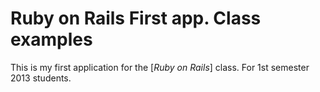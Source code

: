 # Ruby on Rails First app. Class examples

This is my first application for the 
[*Ruby on Rails*] class. For 1st semester 2013 students.
